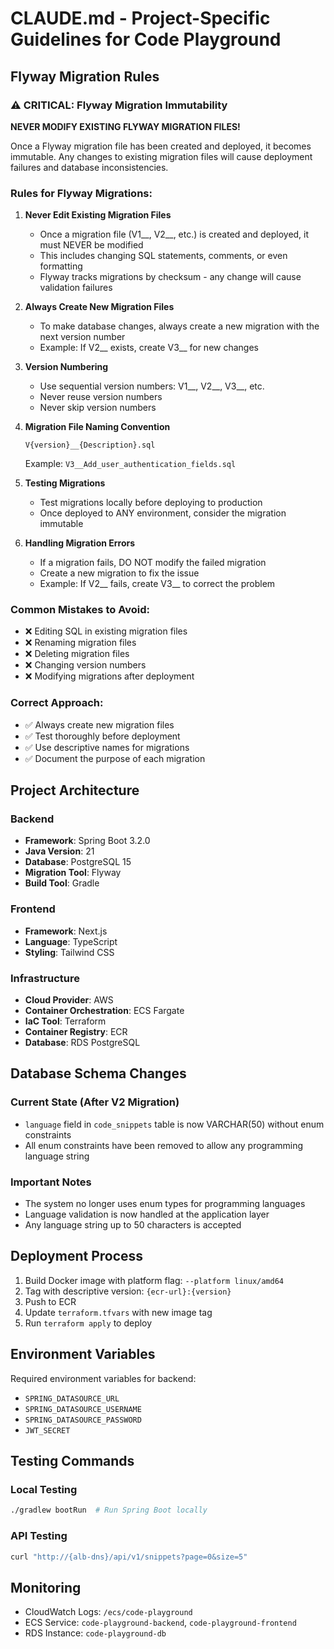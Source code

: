 # CLAUDE.md - Project-Specific Guidelines for Code Playground

## Flyway Migration Rules

### ⚠️ CRITICAL: Flyway Migration Immutability

**NEVER MODIFY EXISTING FLYWAY MIGRATION FILES!**

Once a Flyway migration file has been created and deployed, it becomes immutable. Any changes to existing migration files will cause deployment failures and database inconsistencies.

### Rules for Flyway Migrations:

1. **Never Edit Existing Migration Files**
   - Once a migration file (V1__, V2__, etc.) is created and deployed, it must NEVER be modified
   - This includes changing SQL statements, comments, or even formatting
   - Flyway tracks migrations by checksum - any change will cause validation failures

2. **Always Create New Migration Files**
   - To make database changes, always create a new migration with the next version number
   - Example: If V2__ exists, create V3__ for new changes

3. **Version Numbering**
   - Use sequential version numbers: V1__, V2__, V3__, etc.
   - Never reuse version numbers
   - Never skip version numbers

4. **Migration File Naming Convention**
   ```
   V{version}__{Description}.sql
   ```
   Example: `V3__Add_user_authentication_fields.sql`

5. **Testing Migrations**
   - Test migrations locally before deploying to production
   - Once deployed to ANY environment, consider the migration immutable

6. **Handling Migration Errors**
   - If a migration fails, DO NOT modify the failed migration
   - Create a new migration to fix the issue
   - Example: If V2__ fails, create V3__ to correct the problem

### Common Mistakes to Avoid:
- ❌ Editing SQL in existing migration files
- ❌ Renaming migration files
- ❌ Deleting migration files
- ❌ Changing version numbers
- ❌ Modifying migrations after deployment

### Correct Approach:
- ✅ Always create new migration files
- ✅ Test thoroughly before deployment
- ✅ Use descriptive names for migrations
- ✅ Document the purpose of each migration

## Project Architecture

### Backend
- **Framework**: Spring Boot 3.2.0
- **Java Version**: 21
- **Database**: PostgreSQL 15
- **Migration Tool**: Flyway
- **Build Tool**: Gradle

### Frontend
- **Framework**: Next.js
- **Language**: TypeScript
- **Styling**: Tailwind CSS

### Infrastructure
- **Cloud Provider**: AWS
- **Container Orchestration**: ECS Fargate
- **IaC Tool**: Terraform
- **Container Registry**: ECR
- **Database**: RDS PostgreSQL

## Database Schema Changes

### Current State (After V2 Migration)
- `language` field in `code_snippets` table is now VARCHAR(50) without enum constraints
- All enum constraints have been removed to allow any programming language string

### Important Notes
- The system no longer uses enum types for programming languages
- Language validation is now handled at the application layer
- Any language string up to 50 characters is accepted

## Deployment Process

1. Build Docker image with platform flag: `--platform linux/amd64`
2. Tag with descriptive version: `{ecr-url}:{version}`
3. Push to ECR
4. Update `terraform.tfvars` with new image tag
5. Run `terraform apply` to deploy

## Environment Variables

Required environment variables for backend:
- `SPRING_DATASOURCE_URL`
- `SPRING_DATASOURCE_USERNAME`
- `SPRING_DATASOURCE_PASSWORD`
- `JWT_SECRET`

## Testing Commands

### Local Testing
```bash
./gradlew bootRun  # Run Spring Boot locally
```

### API Testing
```bash
curl "http://{alb-dns}/api/v1/snippets?page=0&size=5"
```

## Monitoring

- CloudWatch Logs: `/ecs/code-playground`
- ECS Service: `code-playground-backend`, `code-playground-frontend`
- RDS Instance: `code-playground-db`